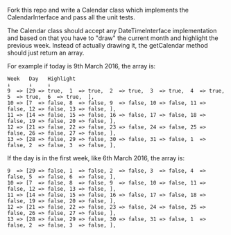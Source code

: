 Fork this repo and write a Calendar class which implements the CalendarInterface and pass all the unit tests.

The Calendar class should accept any DateTimeInterface implementation and based on that you have to "draw" the current month and highlight the previous week. Instead of actually drawing it, the getCalendar method should just return an array.

For example if today is 9th March 2016, the array is:

```
Week   Day   Highlight
↓      ↓     ↓
9  => [29 => true,  1  => true,  2  => true,  3  => true,  4  => true,  5  => true,  6  => true,  ],
10 => [7  => false, 8  => false, 9  => false, 10 => false, 11 => false, 12 => false, 13 => false, ],
11 => [14 => false, 15 => false, 16 => false, 17 => false, 18 => false, 19 => false, 20 => false, ],
12 => [21 => false, 22 => false, 23 => false, 24 => false, 25 => false, 26 => false, 27 => false, ],
13 => [28 => false, 29 => false, 30 => false, 31 => false, 1  => false, 2  => false, 3  => false, ],
```

If the day is in the first week, like 6th March 2016, the array is:

```
9  => [29 => false, 1  => false, 2  => false, 3  => false, 4  => false, 5  => false, 6  => false, ],
10 => [7  => false, 8  => false, 9  => false, 10 => false, 11 => false, 12 => false, 13 => false, ],
11 => [14 => false, 15 => false, 16 => false, 17 => false, 18 => false, 19 => false, 20 => false, ],
12 => [21 => false, 22 => false, 23 => false, 24 => false, 25 => false, 26 => false, 27 => false, ],
13 => [28 => false, 29 => false, 30 => false, 31 => false, 1  => false, 2  => false, 3  => false, ],
```
